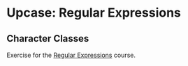 # Upcase: Regular Expressions

## Character Classes

Exercise for the [Regular Expressions](https://thoughtbot.com/upcase/regular-expressions) course.
